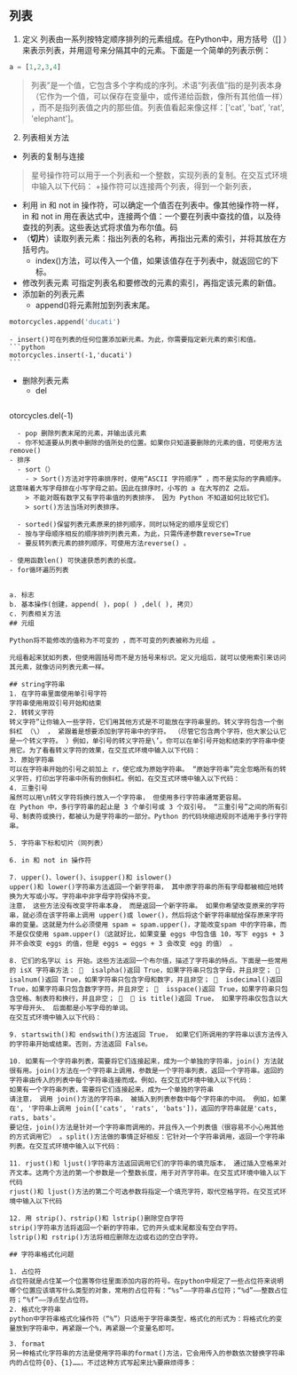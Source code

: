 ## 列表
1. 定义
列表由一系列按特定顺序排列的元素组成。在Python中，用方括号（[] ）来表示列表，并用逗号来分隔其中的元素。下面是一个简单的列表示例：
```python
a = [1,2,3,4]
```
> 列表”是一个值，它包含多个字构成的序列。术语“列表值”指的是列表本身（它作为一个值，可以保存在变量中，或传递给函数，像所有其他值一样） ，而不是指列表值之内的那些值。列表值看起来像这样：['cat', 'bat', 'rat', 'elephant']。

2. 列表相关方法
 - 列表的复制与连接
 >  星号操作符可以用于一个列表和一个整数，实现列表的复制。在交互式环境中输入以下代码：
 > +操作符可以连接两个列表，得到一个新列表，

 - 利用 in 和 not in 操作符，可以确定一个值否在列表中。像其他操作符一样，in 和 not in 用在表达式中，连接两个值：一个要在列表中查找的值，以及待查找的列表。这些表达式将求值为布尔值。码
 - （**切片**）读取列表元素：指出列表的名称，再指出元素的索引，并将其放在方括号内。
    -  index()方法，可以传入一个值，如果该值存在于列表中，就返回它的下标。
 -  修改列表元素
可指定列表名和要修改的元素的索引，再指定该元素的新值。
 - 添加新的列表元素
    - append()将元素附加到列表末尾。
 ```python
 motorcycles.append('ducati')
 ```
    - insert()可在列表的任何位置添加新元素。为此，你需要指定新元素的索引和值。
    ```python
    motorcycles.insert(-1,'ducati')
    ```
  - 删除列表元素
    - del
    ```python
  otorcycles.del(-1)
  ```
    - pop 删除列表末尾的元素，并输出该元素
    - 你不知道要从列表中删除的值所处的位置。如果你只知道要删除的元素的值，可使用方法remove()
  - 排序
    - sort（）
      - > Sort()方法对字符串排序时，使用“ASCII 字符顺序” ，而不是实际的字典顺序。这意味着大写字母排在小写字母之前。因此在排序时，小写的 a 在大写的Z 之后。
      > 不能对既有数字又有字符串值的列表排序， 因为 Python 不知道如何比较它们。
      > sort()方法当场对列表排序。

    - sorted()保留列表元素原来的排列顺序，同时以特定的顺序呈现它们
    - 按与字母顺序相反的顺序排列列表元素，为此，只需传递参数reverse=True
    - 要反转列表元素的排列顺序，可使用方法reverse() 。

  - 使用函数len() 可快速获悉列表的长度。
  - for循环遍历列表


a. 标志
b. 基本操作(创建，append( )，pop( ) ,del( ), 拷贝）
c. 列表相关方法
## 元组

Python将不能修改的值称为不可变的 ，而不可变的列表被称为元组 。

元组看起来犹如列表，但使用圆括号而不是方括号来标识。定义元组后，就可以使用索引来访问其元素，就像访问列表元素一样。

## string字符串
1. 在字符串里面使用单引号字符
字符串使用用双引号开始和结束
2. 转转义字符
转义字符”让你输入一些字符，它们用其他方式是不可能放在字符串里的。转义字符包含一个倒斜杠 （\） ， 紧跟着是想要添加到字符串中的字符。 （尽管它包含两个字符，但大家公认它是一个转义字符。 ）例如，单引号的转义字符是\’。你可以在单引号开始和结束的字符串中使用它。为了看看转义字符的效果，在交互式环境中输入以下代码：
3. 原始字符串
可以在字符串开始的引号之前加上 r，使它成为原始字符串。 “原始字符串”完全忽略所有的转义字符，打印出字符串中所有的倒斜杠。例如，在交互式环境中输入以下代码：
4. 三重引号
虽然可以用\n转义字符将换行放入一个字符串， 但使用多行字符串通常更容易。
在 Python 中，多行字符串的起止是 3 个单引号或 3 个双引号。 “三重引号”之间的所有引号、制表符或换行，都被认为是字符串的一部分。Python 的代码块缩进规则不适用于多行字符串。

5. 字符串下标和切片（同列表）

6. in 和 not in 操作符

7. upper()、lower()、isupper()和 islower()
upper()和 lower()字符串方法返回一个新字符串， 其中原字符串的所有字母都被相应地转换为大写或小写。字符串中非字母字符保持不变。
注意， 这些方法没有改变字符串本身， 而是返回一个新字符串。 如果你希望改变原来的字符串，就必须在该字符串上调用 upper()或 lower()，然后将这个新字符串赋给保存原来字符串的变量。这就是为什么必须使用 spam = spam.upper()，才能改变spam 中的字符串，而不是仅仅使用 spam.upper()（这就好比，如果变量 eggs 中包含值 10，写下 eggs + 3 并不会改变 eggs 的值，但是 eggs = eggs + 3 会改变 egg 的值） 。

8. 它们的名字以 is 开始。这些方法返回一个布尔值，描述了字符串的特点。下面是一些常用的 isX 字符串方法：   isalpha()返回 True，如果字符串只包含字母，并且非空；   isalnum()返回 True，如果字符串只包含字母和数字，并且非空；   isdecimal()返回 True，如果字符串只包含数字字符，并且非空；   isspace()返回 True，如果字符串只包含空格、制表符和换行，并且非空；    is title()返回 True， 如果字符串仅包含以大写字母开头、 后面都是小写字母的单词。  
在交互式环境中输入以下代码：

9. startswith()和 endswith()方法返回 True， 如果它们所调用的字符串以该方法传入的字符串开始或结束。否则，方法返回 False。

10. 如果有一个字符串列表，需要将它们连接起来，成为一个单独的字符串，join() 方法就很有用。join()方法在一个字符串上调用，参数是一个字符串列表，返回一个字符串。返回的字符串由传入的列表中每个字符串连接而成。例如，在交互式环境中输入以下代码：
如果有一个字符串列表，需要将它们连接起来，成为一个单独的字符串
请注意， 调用 join()方法的字符串， 被插入到列表参数中每个字符串的中间。 例如，如果在', '字符串上调用 join(['cats', 'rats', 'bats'])，返回的字符串就是'cats, rats, bats'。
要记住，join()方法是针对一个字符串而调用的，并且传入一个列表值（很容易不小心用其他的方式调用它） 。split()方法做的事情正好相反：它针对一个字符串调用，返回一个字符串列表。在交互式环境中输入以下代码：

11. rjust()和 ljust()字符串方法返回调用它们的字符串的填充版本， 通过插入空格来对齐文本。这两个方法的第一个参数是一个整数长度，用于对齐字符串。在交互式环境中输入以下代码
rjust()和 ljust()方法的第二个可选参数将指定一个填充字符，取代空格字符。在交互式环境中输入以下代码

12. 用 strip()、rstrip()和 lstrip()删除空白字符
strip()字符串方法将返回一个新的字符串，它的开头或末尾都没有空白字符。
lstrip()和 rstrip()方法将相应删除左边或右边的空白字符。

## 字符串格式化问题

1. 占位符
占位符就是占住某一个位置等你往里面添加内容的符号。在python中规定了一些占位符来说明哪个位置应该填写什么类型的对象，常用的占位符有：“%s”——字符串占位符；“%d”——整数占位符；“%f”——浮点型占位符。
2. 格式化字符串
python中字符串格式化操作符（“%”）只适用于字符串类型，格式化的形式为：将格式化的变量放到字符串中，再紧跟一个%，再紧跟一个变量名即可。

3. format
另一种格式化字符串的方法是使用字符串的format()方法，它会用传入的参数依次替换字符串内的占位符{0}、{1}……，不过这种方式写起来比%要麻烦得多：
